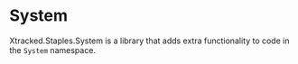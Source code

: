 ﻿# System

Xtracked.Staples.System is a library that adds extra functionality to code in the `System` namespace.